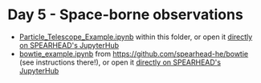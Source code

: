# Day 5 - Space-borne observations
- [Particle_Telescope_Example.ipynb](https://github.com/spearhead-he/MSc-course-2025/blob/main/Space-borne_observations/Particle_Telescope_Example.ipynb) within this folder, or open it [directly on SPEARHEAD's JupyterHub](https://jupyterhub.spearhead-he.eu/hub/user-redirect/git-pull?repo=https%3A%2F%2Fgithub.com%2Fspearhead-he%2FMSc-course-2025&urlpath=lab%2Ftree%2FMSc-course-2025%2FREADME.md&branch=main)
- [bowtie_example.ipynb](https://github.com/spearhead-he/bowtie/blob/main/bowtie_example.ipynb) from https://github.com/spearhead-he/bowtie (see instructions there!), or open it [directly on SPEARHEAD's JupyterHub](https://jupyterhub.spearhead-he.eu/hub/user-redirect/git-pull?repo=https%3A%2F%2Fgithub.com%2Fspearhead-he%2FMSc-course-2025&urlpath=lab%2Ftree%2FMSc-course-2025%2FSpace-borne_observations%2FParticle_Telescope_Example.ipynb&branch=main)
